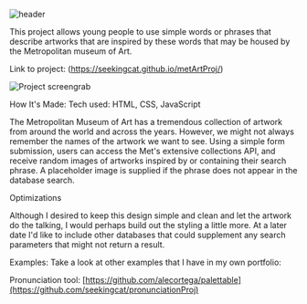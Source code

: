 ![header](https://capsule-render.vercel.app/api?type=wave&color=gradient&height=300&section=footer&text=Metroplitan%20Art%20Finder&fontSize=40)

This project allows young people to use simple words or phrases that describe artworks that are inspired by these words that may be housed by the Metropolitan museum of Art.

Link to project: (https://seekingcat.github.io/metArtProj/)

![Project screengrab](https://ibb.co/fqmpg8f)

How It's Made:
Tech used: HTML, CSS, JavaScript

The Metropolitan Museum of Art has a tremendous collection of artwork from around the world and across the years. However, we might not always remember the names of the artwork we want to see. Using a simple form submission, users can access the Met's extensive collections API, and receive random images of artworks inspired by or containing their search phrase. A placeholder image is supplied if the phrase does not appear in the database search.

Optimizations

Although I desired to keep this design simple and clean and let the artwork do the talking, I would perhaps build out the styling a little more. At a later date I'd like to include other databases that could supplement any search parameters that might not return a result.

Examples:
Take a look at other examples that I have in my own portfolio:

Pronunciation tool: [https://github.com/alecortega/palettable](https://github.com/seekingcat/pronunciationProj)

